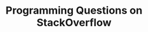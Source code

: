 ---
title: Programming Questions on StackOverflow
icon: fa-brands fa-stack-overflow
parent: links
order: 4
in_shortcuts: true

external_link: https://stackoverflow.com/search?tab=newest&q=jsxgraph
---